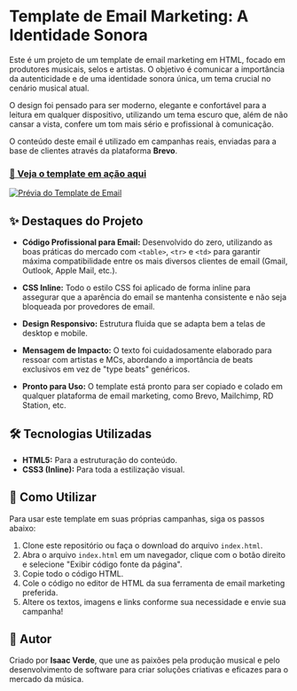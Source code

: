 # Template de Email Marketing: A Identidade Sonora

Este é um projeto de um template de email marketing em HTML, focado em produtores musicais, selos e artistas. O objetivo é comunicar a importância da autenticidade e de uma identidade sonora única, um tema crucial no cenário musical atual.

O design foi pensado para ser moderno, elegante e confortável para a leitura em qualquer dispositivo, utilizando um tema escuro que, além de não cansar a vista, confere um tom mais sério e profissional à comunicação.

O conteúdo deste email é utilizado em campanhas reais, enviadas para a base de clientes através da plataforma **Brevo**.

### [🔗 Veja o template em ação aqui](https://isaacverde.github.io/email-semanal-quatro/)

<a href="https://isaacverde.github.io/email-semanal-quatro/" target="_blank">
  <img src="https://res.cloudinary.com/db0ztiffv/image/upload/w_680/v1753806852/CAPA_EMAIL_ei0o4w.png" alt="Prévia do Template de Email">
</a>

## ✨ Destaques do Projeto

* **Código Profissional para Email:** Desenvolvido do zero, utilizando as boas práticas do mercado com `<table>`, `<tr>` e `<td>` para garantir máxima compatibilidade entre os mais diversos clientes de email (Gmail, Outlook, Apple Mail, etc.).

* **CSS Inline:** Todo o estilo CSS foi aplicado de forma inline para assegurar que a aparência do email se mantenha consistente e não seja bloqueada por provedores de email.

* **Design Responsivo:** Estrutura fluida que se adapta bem a telas de desktop e mobile.

* **Mensagem de Impacto:** O texto foi cuidadosamente elaborado para ressoar com artistas e MCs, abordando a importância de beats exclusivos em vez de "type beats" genéricos.

* **Pronto para Uso:** O template está pronto para ser copiado e colado em qualquer plataforma de email marketing, como Brevo, Mailchimp, RD Station, etc.

## 🛠️ Tecnologias Utilizadas

* **HTML5:** Para a estruturação do conteúdo.
* **CSS3 (Inline):** Para toda a estilização visual.

## 🚀 Como Utilizar

Para usar este template em suas próprias campanhas, siga os passos abaixo:

1.  Clone este repositório ou faça o download do arquivo `index.html`.
2.  Abra o arquivo `index.html` em um navegador, clique com o botão direito e selecione "Exibir código fonte da página".
3.  Copie todo o código HTML.
4.  Cole o código no editor de HTML da sua ferramenta de email marketing preferida.
5.  Altere os textos, imagens e links conforme sua necessidade e envie sua campanha!

## 👤 Autor

Criado por **Isaac Verde**, que une as paixões pela produção musical e pelo desenvolvimento de software para criar soluções criativas e eficazes para o mercado da música.
